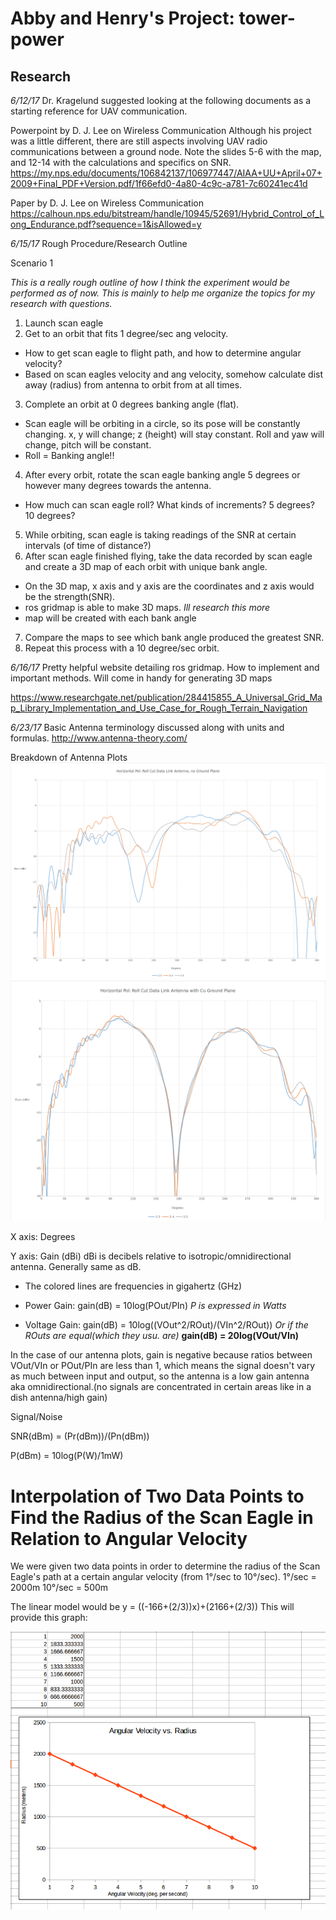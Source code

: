 Abby and Henry's  Project: tower-power
====================================

Research
--------

*6/12/17* Dr. Kragelund suggested looking at the following documents as a starting reference for UAV communication.

Powerpoint by D. J. Lee on Wireless Communication
Although his project was a little different, there are still aspects involving UAV radio communications between a ground node.
Note the slides 5-6 with the map, and 12-14 with the calculations and specifics on SNR.
<https://my.nps.edu/documents/106842137/106977447/AIAA+UU+April+07+2009+Final_PDF+Version.pdf/1f66efd0-4a80-4c9c-a781-7c60241ec41d>

Paper by D. J. Lee on Wireless Communication
<https://calhoun.nps.edu/bitstream/handle/10945/52691/Hybrid_Control_of_Long_Endurance.pdf?sequence=1&isAllowed=y>

*6/15/17* Rough Procedure/Research Outline

Scenario 1

*This is a really rough outline of how I think the experiment would be performed as of now. This is mainly to help me organize the topics for my research with questions.*
1. Launch scan eagle
2. Get to an orbit that fits 1 degree/sec ang velocity.
  - How to get scan eagle to flight path, and how to determine angular velocity?
  - Based on scan eagles velocity and ang velocity, somehow calculate dist away (radius) from antenna to orbit from at all times.
3. Complete an orbit at 0 degrees banking angle (flat).
  - Scan eagle will be orbiting in a circle, so its pose will be constantly changing. x, y will change; z (height) will stay constant. Roll and yaw will change, pitch will be constant.
  - Roll = Banking angle!!
4. After every orbit, rotate the scan eagle banking angle 5 degrees or however many degrees towards the antenna.
  - How much can scan eagle roll? What kinds of increments? 5 degrees? 10 degrees?
5. While orbiting, scan eagle is taking readings of the SNR at certain intervals (of time of distance?)
6. After scan eagle finished flying, take the data recorded by scan eagle and create a 3D map of each orbit with unique bank angle.
  - On the 3D map, x axis and y axis are the coordinates and z axis would be the strength(SNR).
  - ros gridmap is able to make 3D maps. *Ill research this more*
  - map will be created with each bank angle
7. Compare the maps to see which bank angle produced the greatest SNR.
8. Repeat this process with a 10 degree/sec orbit.

*6/16/17* Pretty helpful website detailing ros gridmap. How to implement and important methods.
Will come in handy for generating 3D maps

<https://www.researchgate.net/publication/284415855_A_Universal_Grid_Map_Library_Implementation_and_Use_Case_for_Rough_Terrain_Navigation>

*6/23/17* Basic Antenna terminology discussed along with units and formulas.
<http://www.antenna-theory.com/>

Breakdown of Antenna Plots
![Antenna Plot 1](antennaplot1.png "Graph of Antenna Plot 1")
![Antenna Plot 2](antennaplot2.png "Graph of Antenna Plot 2")

X axis: Degrees

Y axis: Gain (dBi) dBi is decibels relative to isotropic/omnidirectional antenna. Generally same as dB.

- The colored lines are frequencies in gigahertz (GHz)

- Power Gain: gain(dB) = 10log(POut/PIn) *P is expressed in Watts*

- Voltage Gain: gain(dB) = 10log((VOut^2/ROut)/(VIn^2/ROut))   *Or if the ROuts are equal(which they usu. are)*
__gain(dB) = 20log(VOut/VIn)__

In the case of our antenna plots, gain is negative because ratios between VOut/VIn or POut/PIn are less than 1, which means the signal doesn't vary as much between input and output, so the antenna is a low gain antenna aka omnidirectional.(no signals are concentrated in certain areas like in a dish antenna/high gain)

Signal/Noise

SNR(dBm) = (Pr(dBm))/(Pn(dBm))

P(dBm) = 10log(P(W)/1mW)


Interpolation of Two Data Points to Find the Radius of the Scan Eagle in Relation to Angular Velocity
=====================================================================================================
We were given two data points in order to determine the radius of the Scan Eagle's path at a certain angular velocity (from 1&deg;/sec to 10&deg;/sec).
1&deg;/sec = 2000m
10&deg;/sec = 500m

The linear model would be y = ((-166+(2/3))x)+(2166+(2/3))
This will provide this graph:

![Graph of Angular Velocity vs. Radius](avelocity_vs_radius.png "Graph of Angular Velocity vs. Radius")


